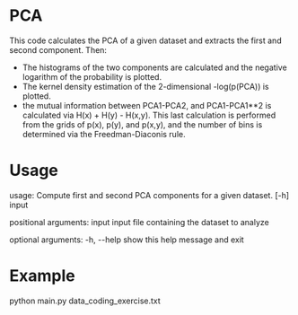 # PCA
This code calculates the PCA of a given dataset and extracts the first and second component.
Then:
- The histograms of the two components are calculated and the negative logarithm of the probability is plotted.
- The kernel density estimation of the 2-dimensional -log(p(PCA)) is plotted.
-  the mutual information between PCA1-PCA2, and PCA1-PCA1**2 is calculated via H(x) + H(y) - H(x,y).
This last calculation is performed from the grids of p(x), p(y), and p(x,y), and the number of bins is determined via the Freedman-Diaconis rule.

# Usage
usage: Compute first and second PCA components for a given dataset. [-h] input

positional arguments:
  input       input file containing the dataset to analyze

optional arguments:
  -h, --help  show this help message and exit

# Example
python main.py data_coding_exercise.txt

